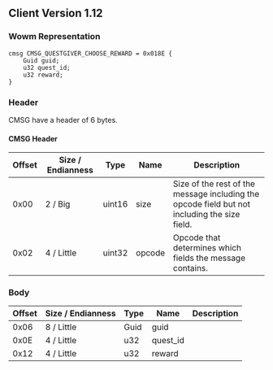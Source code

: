 ## Client Version 1.12

### Wowm Representation
```rust,ignore
cmsg CMSG_QUESTGIVER_CHOOSE_REWARD = 0x018E {
    Guid guid;    
    u32 quest_id;    
    u32 reward;    
}

```
### Header
CMSG have a header of 6 bytes.

#### CMSG Header
| Offset | Size / Endianness | Type   | Name   | Description |
| ------ | ----------------- | ------ | ------ | ----------- |
| 0x00   | 2 / Big           | uint16 | size   | Size of the rest of the message including the opcode field but not including the size field.|
| 0x02   | 4 / Little        | uint32 | opcode | Opcode that determines which fields the message contains.|
### Body
| Offset | Size / Endianness | Type | Name | Description |
| ------ | ----------------- | ---- | ---- | ----------- |
| 0x06 | 8 / Little | Guid | guid |  |
| 0x0E | 4 / Little | u32 | quest_id |  |
| 0x12 | 4 / Little | u32 | reward |  |
